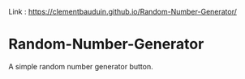 Link : https://clementbauduin.github.io/Random-Number-Generator/

# Random-Number-Generator

A simple random number generator button.

